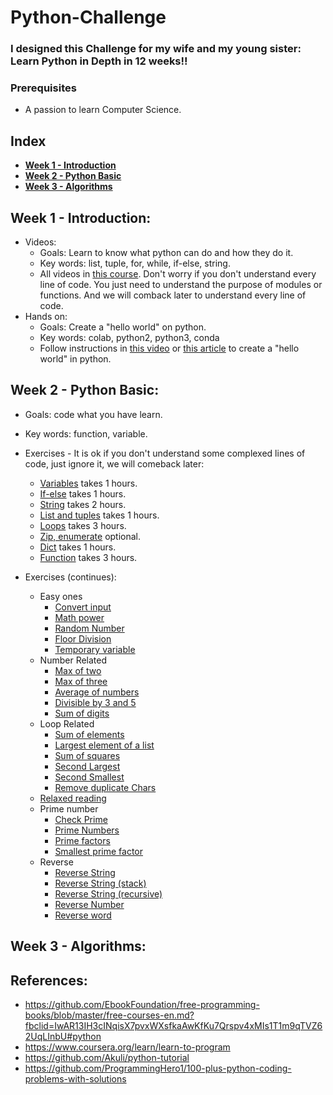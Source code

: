 # Python-Challenge

### I designed this Challenge for my wife and my young sister: Learn Python in Depth in 12 weeks!!

### Prerequisites
* A passion to learn Computer Science.

## Index
 - **[Week 1 - Introduction](https://github.com/quangvu0702/Python-Challenge/blob/master/README.md#week-1---introduction)**
 - **[Week 2 - Python Basic](https://github.com/quangvu0702/Python-Challenge/blob/master/README.md#week-2---python-basic)**
 - **[Week 3 - Algorithms]()**
 
## Week 1 - Introduction:
  - Videos:
    - Goals: Learn to know what python can do and how they do it.
    - Key words: list, tuple, for, while, if-else, string.
    - All videos in [this course](https://www.coursera.org/learn/learn-to-program). Don't worry if you don't understand every line of code. You just need to understand the purpose of modules or functions. And we will comback later to understand every line of code.
  - Hands on:
    - Goals: Create a "hello world" on python.
    - Key words: colab, python2, python3, conda
    - Follow instructions in [this video](https://www.youtube.com/watch?v=yEIc9z-Ad3k&vl=en) or [this article](https://medium.com/@margaretmz/running-jupyter-notebook-with-colab-f4a29a9c7156) to create a "hello world" in python.
 
## Week 2 - Python Basic:
  - Goals: code what you have learn.
  - Key words: function, variable.
  - Exercises - It is ok if you don't understand some complexed lines of code, just ignore it, we will comeback later:
    - [Variables](https://github.com/Akuli/python-tutorial/blob/master/basics/variables.md) takes 1 hours.
    - [If-else](https://github.com/Akuli/python-tutorial/blob/master/basics/if.md) takes 1 hours.
    - [String](https://github.com/Akuli/python-tutorial/blob/master/basics/handy-stuff-strings.md) takes 2 hours.
    - [List and tuples](https://github.com/Akuli/python-tutorial/blob/master/basics/lists-and-tuples.md) takes 1 hours.
    - [Loops](https://github.com/Akuli/python-tutorial/blob/master/basics/loops.md) takes 3 hours.
    - [Zip, enumerate](https://github.com/Akuli/python-tutorial/blob/master/basics/trey-hunner-zip-and-enumerate.md) optional.
    - [Dict](https://github.com/Akuli/python-tutorial/blob/master/basics/dicts.md) takes 1 hours.
    - [Function](https://github.com/Akuli/python-tutorial/blob/master/basics/defining-functions.md) takes 3 hours.
    
  - Exercises (continues):
    - Easy ones
      - [Convert input](https://github.com/ProgrammingHero1/100-plus-python-coding-problems-with-solutions/blob/master/Easy-ones/User-input-to-Number.md)
      - [Math power](https://github.com/ProgrammingHero1/100-plus-python-coding-problems-with-solutions/blob/master/Easy-ones/Math-Power.md)
      - [Random Number](https://github.com/ProgrammingHero1/100-plus-python-coding-problems-with-solutions/blob/master/Easy-ones/Random-Number.md)
      - [Floor Division](https://github.com/ProgrammingHero1/100-plus-python-coding-problems-with-solutions/blob/master/Easy-ones/Floor-Division.md)
      - [Temporary variable](https://github.com/ProgrammingHero1/100-plus-python-coding-problems-with-solutions/blob/master/Easy-ones/Temporary-variable.md)
    - Number Related
      - [Max of two](https://github.com/ProgrammingHero1/100-plus-python-coding-problems-with-solutions/blob/master/Number-Related/max-of-two.md)
      - [Max of three](https://github.com/ProgrammingHero1/100-plus-python-coding-problems-with-solutions/blob/master/Number-Related/User-input-to-Number.md)
      - [Average of numbers](https://github.com/ProgrammingHero1/100-plus-python-coding-problems-with-solutions/blob/master/Number-Related/Math-Power.md)
      - [Divisible by 3 and 5](https://github.com/ProgrammingHero1/100-plus-python-coding-problems-with-solutions/blob/master/Number-Related/Divisible-by-3-and-5.md)
      - [Sum of digits](https://github.com/ProgrammingHero1/100-plus-python-coding-problems-with-solutions/blob/master/Number-Related/Sum-of-digits.md)
    - Loop Related
      - [Sum of elements](https://github.com/ProgrammingHero1/100-plus-python-coding-problems-with-solutions/blob/master/Loop-Related/Sum-of-elements.md)
      - [Largest element of a list](https://github.com/ProgrammingHero1/100-plus-python-coding-problems-with-solutions/blob/master/Loop-Related/Largest-element-of-a-list.md)
      - [Sum of squares](https://github.com/ProgrammingHero1/100-plus-python-coding-problems-with-solutions/blob/master/Loop-Related/Sum-of-squares.md)
      - [Second Largest](https://github.com/ProgrammingHero1/100-plus-python-coding-problems-with-solutions/blob/master/Loop-Related/Second-Largest.md)
      - [Second Smallest](https://github.com/ProgrammingHero1/100-plus-python-coding-problems-with-solutions/blob/master/Loop-Related/Second-smallest.md)
      - [Remove duplicate Chars](https://github.com/ProgrammingHero1/100-plus-python-coding-problems-with-solutions/blob/master/Loop-Related/Remove-duplicate-Chars.md)
    - [Relaxed reading](https://github.com/ProgrammingHero1/100-plus-python-coding-problems-with-solutions/blob/master/Solution-Strategy.md)
    - Prime number
      - [Check Prime](https://github.com/ProgrammingHero1/100-plus-python-coding-problems-with-solutions/blob/master/Prime-number/Check-Prime.md)
      - [Prime Numbers](https://github.com/ProgrammingHero1/100-plus-python-coding-problems-with-solutions/blob/master/Prime-number/Prime-Numbers.md)
      - [Prime factors](https://github.com/ProgrammingHero1/100-plus-python-coding-problems-with-solutions/blob/master/Prime-number/Prime-Factors.md)
      - [Smallest prime factor](https://github.com/ProgrammingHero1/100-plus-python-coding-problems-with-solutions/blob/master/Prime-number/Smallest-prime-factor.md)
    - Reverse
      - [Reverse String](https://github.com/ProgrammingHero1/100-plus-python-coding-problems-with-solutions/blob/master/Reverse/Reverse-String.md)
      - [Reverse String (stack)](https://github.com/ProgrammingHero1/100-plus-python-coding-problems-with-solutions/blob/master/Reverse/Reverse-String-(stack).md)
      - [Reverse String (recursive)](https://github.com/ProgrammingHero1/100-plus-python-coding-problems-with-solutions/blob/master/Reverse/Reverse-String-(recursive).md)
      - [Reverse Number](https://github.com/ProgrammingHero1/100-plus-python-coding-problems-with-solutions/blob/master/Reverse/Reverse-Number.md)
      - [Reverse word](https://github.com/ProgrammingHero1/100-plus-python-coding-problems-with-solutions/blob/master/Reverse/Reverse-word.md)

## Week 3 - Algorithms:

## References:
 - https://github.com/EbookFoundation/free-programming-books/blob/master/free-courses-en.md?fbclid=IwAR13IH3cINqisX7pvxWXsfkaAwKfKu7Qrspv4xMIs1T1m9qTVZ62UqLInbU#python
 - https://www.coursera.org/learn/learn-to-program
 - https://github.com/Akuli/python-tutorial
 - https://github.com/ProgrammingHero1/100-plus-python-coding-problems-with-solutions
